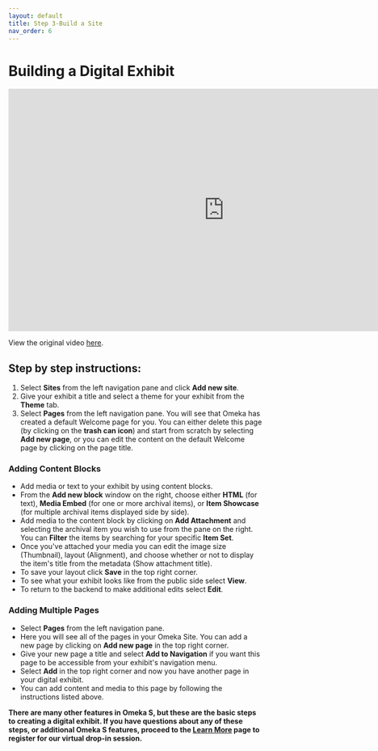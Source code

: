 ```yaml
---
layout: default
title: Step 3-Build a Site
nav_order: 6
---
```


# Building a Digital Exhibit
<iframe height="480" width="853" allowfullscreen frameborder=0 src="https://echo360.ca/media/64184964-1588-448f-bf61-680f8b368620/public?autoplay=false&automute=false"></iframe>

View the original video [here](https://echo360.ca/media/64184964-1588-448f-bf61-680f8b368620/public).


## Step by step instructions:

1. Select **Sites** from the left navigation pane and click **Add new site**.
2. Give your exhibit a title and select a theme for your exhibit from the **Theme** tab.
3. Select **Pages** from the left navigation pane. You will see that Omeka has created a default Welcome page for you. You can either delete this page (by clicking on the **trash can icon**) and start from scratch by selecting **Add new page**, or you can edit the content on the default Welcome page by clicking on the page title.

### Adding Content Blocks
- Add media or text to your exhibit by using content blocks.
- From the **Add new block** window on the right, choose either **HTML** (for text), **Media Embed** (for one or more archival items), or **Item Showcase** (for multiple archival items displayed side by side).
- Add media to the content block by clicking on **Add Attachment** and selecting the archival item you wish to use from the pane on the right. You can **Filter** the items by searching for your specific **Item Set**. 
- Once you've attached your media you can edit the image size (Thumbnail), layout (Alignment), and choose whether or not to display the item's title from the metadata (Show attachment title).
- To save your layout click **Save** in the top right corner.
- To see what your exhibit looks like from the public side select **View**.
- To return to the backend to make additional edits select **Edit**.

### Adding Multiple Pages

- Select **Pages** from the left navigation pane.
- Here you will see all of the pages in your Omeka Site. You can add a new page by clicking on **Add new page** in the top right corner. 
- Give your new page a title and select **Add to Navigation** if you want this page to be accessible from your exhibit's navigation menu. 
- Select **Add** in the top right corner and now you have another page in your digital exhibit. 
- You can add content and media to this page by following the instructions listed above. 


**There are many other features in Omeka S, but these are the basic steps to creating a digital exhibit. If you have questions about any of these steps, or additional Omeka S features, proceed to the [Learn More](learn-more) page to register for our virtual drop-in session.**

